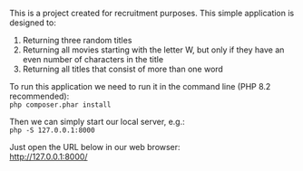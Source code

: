 This is a project created for recruitment purposes. This simple application is designed to:
1. Returning three random titles
2. Returning all movies starting with the letter W, but only if they have an even number of characters in the title
3. Returning all titles that consist of more than one word

To run this application we need to run it in the command line (PHP 8.2 recommended):
<br>`php composer.phar install`

Then we can simply start our local server, e.g.:
<br>`php -S 127.0.0.1:8000`

Just open the URL below in our web browser:
<br>http://127.0.0.1:8000/
